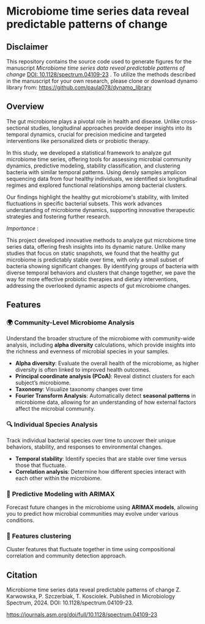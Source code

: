 # Microbiome time series data reveal predictable patterns of change

## Disclaimer

This repository contains the source code used to generate figures for the manuscript *Microbiome time series data reveal predictable patterns of change*  [DOI: 10.1128/spectrum.04109-23](https://journals.asm.org/doi/full/10.1128/spectrum.04109-23) .
To utilize the methods described in the manuscript for your own research, please clone or download dynamo library from: https://github.com/paula078/dynamo_library 

## Overview

The gut microbiome plays a pivotal role in health and disease. Unlike cross-sectional studies, longitudinal approaches provide deeper insights into its temporal dynamics, crucial for precision medicine and targeted interventions like personalized diets or probiotic therapy.

In this study, we developed a statistical framework to analyze gut microbiome time series, offering tools for assessing microbial community dynamics, predictive modeling, stability classification, and clustering bacteria with similar temporal patterns. Using densly samples amplicon sequencing data from four healthy individuals, we identified six longitudinal regimes and explored functional relationships among bacterial clusters. 

Our findings highlight the healthy gut microbiome's stability, with limited fluctuations in specific bacterial subsets. This work advances understanding of microbiome dynamics, supporting innovative therapeutic strategies and fostering further research.

*Importance* : 

This project developed innovative methods to analyze gut microbiome time series data, offering fresh insights into its dynamic nature. Unlike many studies that focus on static snapshots, we found that the healthy gut microbiome is predictably stable over time, with only a small subset of bacteria showing significant changes. By identifying groups of bacteria with diverse temporal behaviors and clusters that change together, we pave the way for more effective probiotic therapies and dietary interventions, addressing the overlooked dynamic aspects of gut microbiome changes.

## Features

### 🌍 **Community-Level Microbiome Analysis**
Understand the broader structure of the microbiome with community-wide analysis, including **alpha diversity** calculations, which provide insights into the richness and evenness of microbial species in your samples. 

- **Alpha diversity**: Evaluate the overall health of the microbiome, as higher diversity is often linked to improved health outcomes.
- **Principal coordinate analysis (PCoA)**: Reveal distinct clusters for each subject’s microbiome.
- **Taxonomy**: Visualize taxonomy changes over time
- **Fourier Transform Analysis**: Automatically detect **seasonal patterns** in microbiome data, allowing for an understanding of how external factors affect the microbial community.
  
### 🔍 **Individual Species Analysis**
Track individual bacterial species over time to uncover their unique behaviors, stability, and responses to environmental changes.

- **Temporal stability**: Identify species that are stable over time versus those that fluctuate.
- **Correlation analysis**: Determine how different species interact with each other within the microbiome.
  
### 🔮 **Predictive Modeling with ARIMAX**
Forecast future changes in the microbiome using **ARIMAX models**, allowing you to predict how microbial communities may evolve under various conditions.

### 🔮 **Features clustering**
Cluster features that fluctuate together in time using compositional correlation and community detection approach.

## Citation

Microbiome time series data reveal predictable patterns of change
Z. Karwowska, P. Szczerbiak, T. Kosciolek.
Published in Microbiology Spectrum, 2024. DOI: 10.1128/spectrum.04109-23. 

https://journals.asm.org/doi/full/10.1128/spectrum.04109-23
